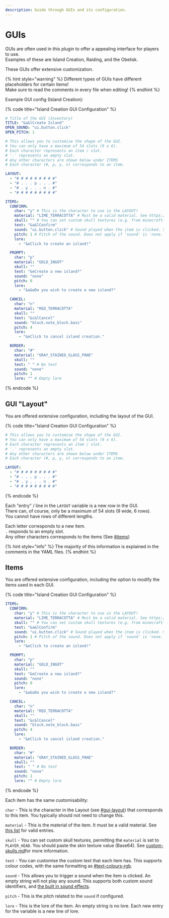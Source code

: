 ```yaml
---
description: Guide through GUIs and its configuration.
---
```


# GUIs

GUIs are often used in this plugin to offer a appealing interface for players to use.\
Examples of these are Island Creation, Raiding, and the Obelisk.

These GUIs offer extensive customization.

{% hint style="warning" %}
Different types of GUIs have different placeholders for certain items!\
Make sure to read the comments in every file when editing!
{% endhint %}

Example GUI config (Island Creation):

{% code title="Island Creation GUI Configuration" %}
```yaml
# Title of the GUI (Inventory)
TITLE: "&a&lCreate Island"
OPEN_SOUND: "ui.button.click"
OPEN_PITCH: 1

# This allows you to customise the shape of the GUI.
# You can only have a maximum of 54 slots (9 x 6).
# Each character represents an item / slot.
# '.' represents an empty slot.
# Any other characters are shown below under ITEMS
# Each character (#, p, y, n) corresponds to an item.

LAYOUT:
  - "# # # # # # # # #"
  - "# . . . p . . . #"
  - "# . y . . . n . #"
  - "# # # # # # # # #"

ITEMS:
  CONFIRM:
    char: "y" # This is the character to use in the LAYOUT!
    material: "LIME_TERRACOTTA" # Must be a valid material. See https://hub.spigotmc.org/javadocs/bukkit/org/bukkit/Material.html
    skull: "" # You can set custom skull textures (e.g. from minecraft-heads.com). 'material' MUST BE SET TO 'PLAYER_HEAD'
    text: "&a&lConfirm"
    sound: "ui.button.click" # Sound played when the item is clicked. Set to 'none' to disable.
    pitch: 1 # Pitch of the sound. Does not apply if 'sound' is 'none.'.
    lore:
      - "&eClick to create an island!"

  PROMPT:
    char: "p"
    material: "GOLD_INGOT"
    skull: ""
    text: "&eCreate a new island?"
    sound: "none"
    pitch: 0
    lore:
      - "&a&oDo you wish to create a new island?"

  CANCEL:
    char: "n"
    material: "RED_TERRACOTTA"
    skull: ""
    text: "&c&lCancel"
    sound: "block.note_block.bass"
    pitch: 4
    lore:
      - "&eClick to cancel island creation."

  BORDER:
    char: "#"
    material: "GRAY_STAINED_GLASS_PANE"
    skull: ""
    text: " " # No text
    sound: "none"
    pitch: 1
    lore: "" # Empty lore

```
{% endcode %}

## GUI "Layout"

You are offered extensive configuration, including the layout of the GUI.

{% code title="Island Creation GUI Configuration" %}
```yaml
# This allows you to customise the shape of the GUI.
# You can only have a maximum of 54 slots (9 x 6).
# Each character represents an item / slot.
# '.' represents an empty slot.
# Any other characters are shown below under ITEMS
# Each character (#, p, y, n) corresponds to an item.

LAYOUT:
  - "# # # # # # # # #"
  - "# . . . p . . . #"
  - "# . y . . . n . #"
  - "# # # # # # # # #"
```
{% endcode %}

Each "entry" / line in the `LAYOUT` variable is a new row in the GUI.\
There can, of course, only be a maximum of 54 slots (9 wide, 6 rows).\
You cannot have rows of different lengths.

Each letter corresponds to a new item.\
`.` responds to an empty slot.\
Any other characters corresponds to the items (See [#items](./#items "mention"))

{% hint style="info" %}
The majority of this information is explained in the comments in the YAML files.
{% endhint %}

## Items

You are offered extensive configuration, including the option to modify the items used in each GUI.

{% code title="Island Creation GUI Configuration" %}
```yaml
ITEMS:
  CONFIRM:
    char: "y" # This is the character to use in the LAYOUT!
    material: "LIME_TERRACOTTA" # Must be a valid material. See https://hub.spigotmc.org/javadocs/bukkit/org/bukkit/Material.html
    skull: "" # You can set custom skull textures (e.g. from minecraft-heads.com). 'material' MUST BE SET TO 'PLAYER_HEAD'
    text: "&a&lConfirm"
    sound: "ui.button.click" # Sound played when the item is clicked. Set to 'none' to disable.
    pitch: 1 # Pitch of the sound. Does not apply if 'sound' is 'none.'.
    lore:
      - "&eClick to create an island!"

  PROMPT:
    char: "p"
    material: "GOLD_INGOT"
    skull: ""
    text: "&eCreate a new island?"
    sound: "none"
    pitch: 0
    lore:
      - "&a&oDo you wish to create a new island?"

  CANCEL:
    char: "n"
    material: "RED_TERRACOTTA"
    skull: ""
    text: "&c&lCancel"
    sound: "block.note_block.bass"
    pitch: 4
    lore:
      - "&eClick to cancel island creation."

  BORDER:
    char: "#"
    material: "GRAY_STAINED_GLASS_PANE"
    skull: ""
    text: " " # No text
    sound: "none"
    pitch: 1
    lore: "" # Empty lore
```
{% endcode %}

Each item has the same customisability:

`char` - This is the character in the Layout (see [#gui-layout](./#gui-layout "mention")) that corresponds to this item. You typically should not need to change this.

`material` - This is the material of the item. It must be a valid material. See [this list](https://hub.spigotmc.org/javadocs/bukkit/org/bukkit/Material.html) for valid entries.

`skull` - You can set custom skull textures, permitting the `material` is set to `PLAYER_HEAD`. You should paste the skin texture value (Base64). See [custom-skulls.md](custom-skulls.md "mention")for more information.

`text` - You can customise the custom text that each item has. This supports colour codes, with the same formatting as [#text-colours-rgb](../../setup/messages.md#text-colours-rgb "mention").

`sound` - This allows you to trigger a sound when the item is clicked. An empty string will not play any sound. This supports both custom sound identifiers, and [the built in sound effects](https://www.digminecraft.com/lists/sound\_list\_pc.php).

`pitch` - This is the pitch related to the `sound` if configured.

`lore` - This is the lore of the item. An empty string is no lore. Each new entry for the variable is a new line of lore.
